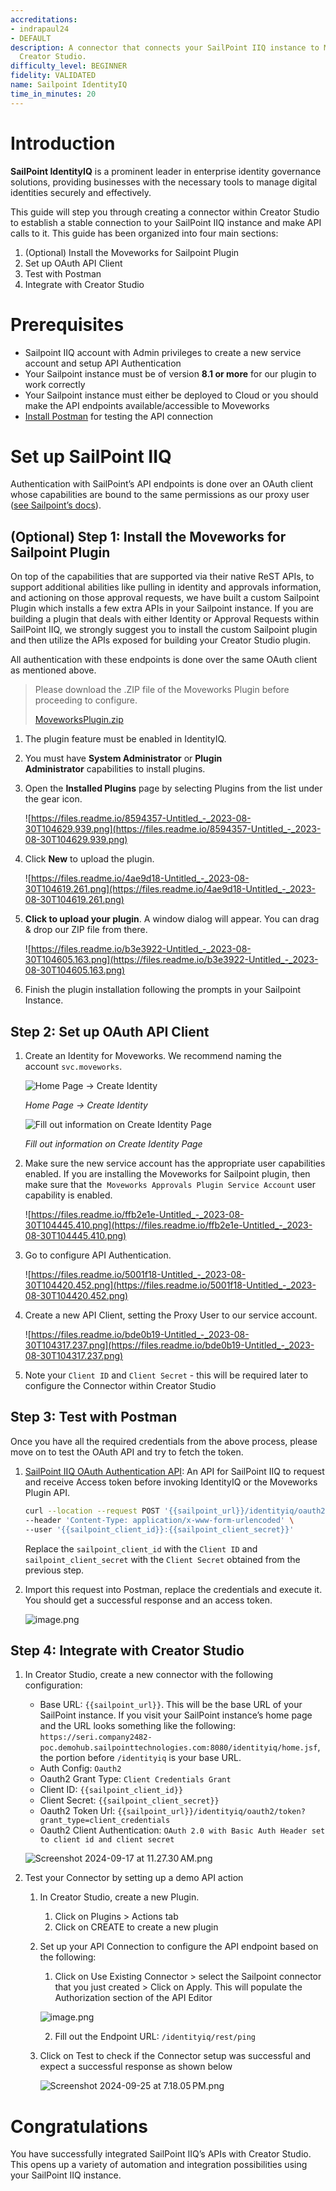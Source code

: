 ```yaml
---
accreditations:
- indrapaul24
- DEFAULT
description: A connector that connects your SailPoint IIQ instance to Moveworks via
  Creator Studio.
difficulty_level: BEGINNER
fidelity: VALIDATED
name: Sailpoint IdentityIQ
time_in_minutes: 20
---
```


# Introduction

**SailPoint IdentityIQ** is a prominent leader in enterprise identity governance solutions, providing businesses with the necessary tools to manage digital identities securely and effectively.

This guide will step you through creating a connector within Creator Studio to establish a stable connection to your SailPoint IIQ instance and make API calls to it. This guide has been organized into four main sections:

1. (Optional) Install the Moveworks for Sailpoint Plugin
2. Set up OAuth API Client
3. Test with Postman
4. Integrate with Creator Studio

# Prerequisites

- Sailpoint IIQ account with Admin privileges to create a new service account and setup API Authentication
- Your Sailpoint instance must be of version **8.1 or more** for our plugin to work correctly
- Your Sailpoint instance must either be deployed to Cloud or you should make the API endpoints available/accessible to Moveworks
- [Install Postman](https://www.postman.com/downloads/) for testing the API connection

# Set up SailPoint IIQ

Authentication with SailPoint’s API endpoints is done over an OAuth client whose capabilities are bound to the same permissions as our proxy user ([see Sailpoint’s docs](https://community.sailpoint.com/t5/IdentityIQ-Wiki/OAuth-2-0-client-credentials-as-a-token-based-protocol-for-API/ta-p/77630#toc-hId--1185039208)).

## (Optional) Step 1: Install the Moveworks for Sailpoint Plugin

On top of the capabilities that are supported via their native ReST APIs, to support additional abilities like pulling in identity and approvals information, and actioning on those approval requests, we have built a custom Sailpoint Plugin which installs a few extra APIs in your Sailpoint instance. If you are building a plugin that deals with either Identity or Approval Requests within SailPoint IIQ, we strongly suggest you to install the custom Sailpoint plugin and then utilize the APIs exposed for building your Creator Studio plugin.

All authentication with these endpoints is done over the same OAuth client as mentioned above.

> Please download the .ZIP file of the Moveworks Plugin before proceeding to configure.
> 
> [MoveworksPlugin.zip](Sailpoint%20IdentityIQ%20c7d45655365d4d25b30bd22674c5b910/MoveworksPlugin.zip)

1. The plugin feature must be enabled in IdentityIQ.
2. You must have **System Administrator** or **Plugin Administrator** capabilities to install plugins.
3. Open the **Installed Plugins** page by selecting Plugins from the list under the gear icon.
    
    ![https://files.readme.io/8594357-Untitled_-_2023-08-30T104629.939.png](https://files.readme.io/8594357-Untitled_-_2023-08-30T104629.939.png)
    

4. Click **New** to upload the plugin.
    
    ![https://files.readme.io/4ae9d18-Untitled_-_2023-08-30T104619.261.png](https://files.readme.io/4ae9d18-Untitled_-_2023-08-30T104619.261.png)
    

5. **Click to upload your plugin**. A window dialog will appear. You can drag & drop our ZIP file from there.
    
    ![https://files.readme.io/b3e3922-Untitled_-_2023-08-30T104605.163.png](https://files.readme.io/b3e3922-Untitled_-_2023-08-30T104605.163.png)
    

6. Finish the plugin installation following the prompts in your Sailpoint Instance.

## Step 2: Set up OAuth API Client

1. Create an Identity for Moveworks. We recommend naming the account `svc.moveworks`.
    
    ![*Home Page → Create Identity*](https://files.readme.io/92d1d5f-Untitled_-_2023-08-30T104504.270.png)

    *Home Page → Create Identity*

    
    ![*Fill out information on Create Identity Page*](https://files.readme.io/53141de-Untitled_-_2023-08-30T104507.334.png)
    
    *Fill out information on Create Identity Page*

2. Make sure the new service account has the appropriate user capabilities enabled. If you are installing the Moveworks for Sailpoint plugin, then make sure that the  `Moveworks Approvals Plugin Service Account` user capability is enabled.
    
    ![https://files.readme.io/ffb2e1e-Untitled_-_2023-08-30T104445.410.png](https://files.readme.io/ffb2e1e-Untitled_-_2023-08-30T104445.410.png)
    

3. Go to configure API Authentication.
    
    ![https://files.readme.io/5001f18-Untitled_-_2023-08-30T104420.452.png](https://files.readme.io/5001f18-Untitled_-_2023-08-30T104420.452.png)


4. Create a new API Client, setting the Proxy User to our service account.
    
    ![https://files.readme.io/bde0b19-Untitled_-_2023-08-30T104317.237.png](https://files.readme.io/bde0b19-Untitled_-_2023-08-30T104317.237.png)


5. Note your `Client ID` and `Client Secret` - this will be required later to configure the Connector within Creator Studio

## Step 3: Test with Postman

Once you have all the required credentials from the above process, please move on to test the OAuth API and try to fetch the token.

1. [SailPoint IIQ OAuth Authentication API](https://community.sailpoint.com/t5/IdentityIQ-Wiki/OAuth-2-0-client-credentials-as-a-token-based-protocol-for-API/ta-p/77630#toc-hId--122537317): An API for SailPoint IIQ to request and receive Access token before invoking IdentityIQ or the Moveworks Plugin API.
    
    ```bash
    curl --location --request POST '{{sailpoint_url}}/identityiq/oauth2/token?grant_type=client_credentials' \
    --header 'Content-Type: application/x-www-form-urlencoded' \
    --user '{{sailpoint_client_id}}:{{sailpoint_client_secret}}'
    ```
    
    Replace the `sailpoint_client_id` with the `Client ID` and `sailpoint_client_secret` with the `Client Secret` obtained from the previous step.
    
2. Import this request into Postman, replace the credentials and execute it. You should get a successful response and an access token.
    
    ![image.png](Sailpoint%20IdentityIQ%20c7d45655365d4d25b30bd22674c5b910/image.png)
    

## Step 4: Integrate with Creator Studio

1. In Creator Studio, create a new connector with the following configuration:
    - Base URL: `{{sailpoint_url}}`. This will be the base URL of your SailPoint instance. If you visit your SailPoint instance’s home page and the URL looks something like the following: `https://seri.company2482-poc.demohub.sailpointtechnologies.com:8080/identityiq/home.jsf`, the portion before `/identityiq` is your base URL.
    - Auth Config: `Oauth2`
    - Oauth2 Grant Type: `Client Credentials Grant`
    - Client ID: `{{sailpoint_client_id}}`
    - Client Secret: `{{sailpoint_client_secret}}`
    - Oauth2 Token Url: `{{sailpoint_url}}/identityiq/oauth2/token?grant_type=client_credentials`
    - Oauth2 Client Authentication: `OAuth 2.0 with Basic Auth Header set to client id and client secret`
    
    ![Screenshot 2024-09-17 at 11.27.30 AM.png](Sailpoint%20IdentityIQ%20c7d45655365d4d25b30bd22674c5b910/Screenshot_2024-09-17_at_11.27.30_AM.png)
    

2. Test your Connector by setting up a demo API action
    1. In Creator Studio, create a new Plugin.
        1. Click on Plugins > Actions tab
        2. Click on CREATE to create a new plugin
    2. Set up your API Connection to configure the API endpoint based on the following:
        1. Click on Use Existing Connector > select the Sailpoint connector that you just created > Click on Apply. This will populate the Authorization section of the API Editor
            
          ![image.png](Sailpoint%20IdentityIQ%20c7d45655365d4d25b30bd22674c5b910/image%201.png)
            
        2. Fill out the Endpoint URL: `/identityiq/rest/ping`
        
    3. Click on Test to check if the Connector setup was successful and expect a successful response as shown below
        
        ![Screenshot 2024-09-25 at 7.18.05 PM.png](Sailpoint%20IdentityIQ%20c7d45655365d4d25b30bd22674c5b910/Screenshot_2024-09-25_at_7.18.05_PM.png)
        

# Congratulations

You have successfully integrated SailPoint IIQ’s APIs with Creator Studio. This opens up a variety of automation and integration possibilities using your SailPoint IIQ instance.